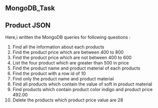 ## MongoDB_Task

## Product JSON

Here,i written the MongoDB queries for following questions :

 1. Find all the information about each products
 2. Find the product price which are between 400 to 800
 3. Find the product price which are not between 400 to 600
 4. List the four product which are greater than 500 in price 
 5. Find the product name and product material of each products
 6. Find the product with a row id of 10
 7. Find only the product name and product material
 8. Find all products which contain the value of soft in product material 
 9. Find products which contain product color indigo  and product price 492.00
 10. Delete the products which product price value are 28

